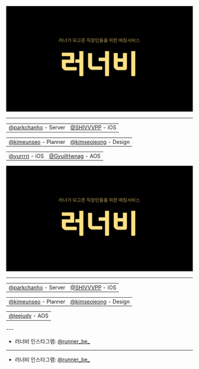 <img src="/art/logo/github-title.jpg" />

---

<table align="center">
	<tr align="center">
		<td><a href="https://github.com/great-park">@parkchanho</a> - Server</td>
		<td><a href="https://github.com/SHIVVVPP">@SHIVVVPP</a> - iOS</td>
	</tr>
</table>

<table align="center">
	<tr align="center">
		<td><a href="https://github.com/plannermango">@kimeunseo</a> - Planner</td>
		<td><a href="https://github.com/kimseojeong">@kimseojeong</a> - Design</td>
	</tr>	
</table>
<table align = "center">
	<tr align = "center">
		<td><a href = "https://github.com/yurrrri">@yurrrri</a> - iOS</td>
		<td><a href = "https://github.com/Gyuil-Hwnag">@GyuilHwnag</a> - AOS</td>
	</tr>
</table>
<img src="/art/logo/github-title.jpg" />

---

<table align="center">
	<tr align="center">
		<td><a href="https://github.com/great-park">@parkchanho</a> - Server</td>
		<td><a href="https://github.com/SHIVVVPP">@SHIVVVPP</a> - iOS</td>
	</tr>
</table>

<table align="center">
	<tr align="center">
		<td><a href="https://github.com/plannermango">@kimeunseo</a> - Planner</td>
		<td><a href="https://github.com/kimseojeong">@kimseojeong</a> - Design</td>
	</tr>	
</table>
<table align = "center">
	<tr align = "center">
		<td><a href = "https://github.com/leejudy1017">@leejudy</a> - AOS</td>
	</tr>
</table>
---

- 러너비 인스타그램: [@runner_be_](https://www.instagram.com/runner_be_/)
---

- 러너비 인스타그램: [@runner_be_](https://www.instagram.com/runner_be_/)
